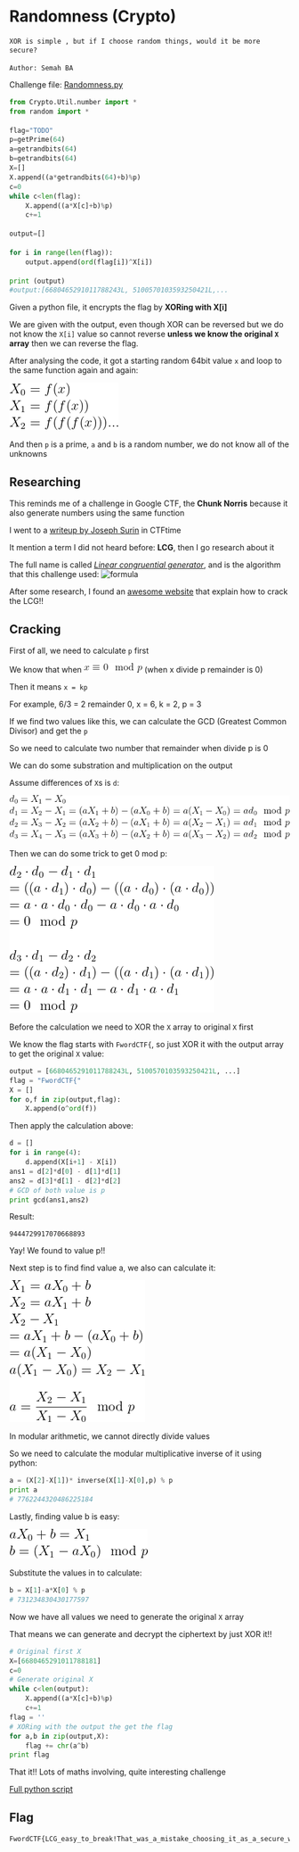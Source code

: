 # Randomness (Crypto)
```
XOR is simple , but if I choose random things, would it be more secure?

Author: Semah BA
```
Challenge file: [Randomness.py](Randomness.py)
```py
from Crypto.Util.number import *
from random import *

flag="TODO"
p=getPrime(64)
a=getrandbits(64)
b=getrandbits(64)
X=[]
X.append((a*getrandbits(64)+b)%p)
c=0
while c<len(flag):
	X.append((a*X[c]+b)%p)
	c+=1

output=[]

for i in range(len(flag)):
	output.append(ord(flag[i])^X[i])

print (output)
#output:[6680465291011788243L, 5100570103593250421L,...
```
Given a python file, it encrypts the flag by **XORing with X[i]** 

We are given with the output, even though XOR can be reversed but we do not know the `X[i]` value so cannot reverse **unless we know the original `X` array** then we can reverse the flag.

After analysing the code, it got a starting random 64bit value `x` and loop to the same function again and again:

![maths5](maths5.gif)

And then `p` is a prime, `a` and `b` is a random number, we do not know all of the unknowns

## Researching
This reminds me of a challenge in Google CTF, the **Chunk Norris** because it also generate numbers using the same function

I went to a [writeup by Joseph Surin](https://www.josephsurin.me/posts/2020-08-24-googlectf-2020-writeups) in CTFtime

It mention a term I did not heard before: **LCG**, then I go research about it

The full name is called [*Linear congruential generator*](http://en.wikipedia.org/wiki/Linear_congruential_generator), and is the algorithm that this challenge used:
![formula](https://render.githubusercontent.com/render/math?math=X_{n+1}=a(X_{n}+b)\modp)

After some research, I found an [awesome website](https://tailcall.net/blog/cracking-randomness-lcgs/) that explain how to crack the LCG!!

## Cracking
First of all, we need to calculate `p` first

We know that when ![maths6.gif](maths6.gif) (when x divide p remainder is 0)

Then it means `x = kp`

For example, 6/3 = 2 remainder 0, x = 6, k = 2, p = 3 

If we find two values like this, we can calculate the GCD (Greatest Common Divisor) and get the `p`

So we need to calculate two number that remainder when divide p is 0

We can do some substration and multiplication on the output

Assume differences of `X`s is `d`:

![maths1](maths1.gif)

Then we can do some trick to get 0 mod p:

![maths2](maths2.gif)

Before the calculation we need to XOR the `X` array to original `X` first

We know the flag starts with `FwordCTF{`, so just XOR it with the output array to get the original `X` value:
```py
output = [6680465291011788243L, 5100570103593250421L, ...]
flag = "FwordCTF{"
X = []
for o,f in zip(output,flag):
	X.append(o^ord(f))
```
Then apply the calculation above:
```py
d = []
for i in range(4):
	d.append(X[i+1] - X[i])
ans1 = d[2]*d[0] - d[1]*d[1]
ans2 = d[3]*d[1] - d[2]*d[2]
# GCD of both value is p
print gcd(ans1,ans2)
```
Result:
```
9444729917070668893
```
Yay! We found to value p!!

Next step is to find find value a, we also can calculate it:

![maths3](maths3.gif)

In modular arithmetic, we cannot directly divide values

So we need to calculate the modular multiplicative inverse of it using python:
```py
a = (X[2]-X[1])* inverse(X[1]-X[0],p) % p
print a
# 7762244320486225184
```
Lastly, finding value b is easy:

![maths4](maths4.gif)

Substitute the values in to calculate:
```py
b = X[1]-a*X[0] % p
# 731234830430177597
```
Now we have all values we need to generate the original `X` array

That means we can generate and decrypt the ciphertext by just XOR it!!
```py
# Original first X
X=[6680465291011788181]
c=0
# Generate original X
while c<len(output):
	X.append((a*X[c]+b)%p)
	c+=1
flag = ''
# XORing with the output the get the flag
for a,b in zip(output,X):
	flag += chr(a^b)
print flag
```
That it!! Lots of maths involving, quite interesting challenge

[Full python script](solve.py)
## Flag
```
FwordCTF{LCG_easy_to_break!That_was_a_mistake_choosing_it_as_a_secure_way}
```